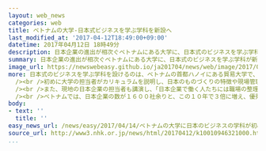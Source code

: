 ```yaml
---
layout: web_news
categories: web
title: ベトナムの大学-日本式ビジネスを学ぶ学科を新設へ
last_modified_at: '2017-04-12T18:49:00+09:00'
datetime: 2017年04月12日 18時49分
description: 日本企業の進出が相次ぐベトナムにある大学に、日本式のビジネスを学ぶ学科が新たに設けられることになり、現地の日本企業を支える人材の育成に期待が高まっています。
summary: 日本企業の進出が相次ぐベトナムにある大学に、日本式のビジネスを学ぶ学科が新たに設けられることになり、現地の日本企業を支える人材の育成に期待が高まっています。
image_url: https://newswebeasy.github.io/ja201704/news/web/image/2017/04/14/k10010946321000.jpg
more: 日本式のビジネスを学ぶ学科を設けるのは、ベトナムの首都ハノイにある貿易大学で、１２日はことし９月からの授業を前に、記念のセミナーが開かれ、大学の関係者や現地の企業の担当者などおよそ１００人が出席しました。<br
  /><br />初めに大学の担当者がカリキュラムを説明し、日本のものづくりの特徴や現場管理の方法などについて年間の授業時間の半分近くを充てて学ぶとともに、現地の日本企業と連携して１年生から研修を行いたいと述べました。<br
  /><br />また、現地の日本企業の担当者も講演し、「日本企業で働く人たちには職場の整理、整頓をすることや報告や連絡といった基本的なことをきちんと理解してもらいたい」と注文をつけました。<br
  /><br />ベトナムでは、日本企業の数が１６００社余りと、この１０年で３倍に増え、優秀な人材の確保が課題になっています。<br />ベトナムの大学が、日本式のビジネスを集中的に学ぶ学科を設けるのは初めてで、日本企業を支える人材の育成に期待が高まっています。
body:
- text: ''
  title: ''
easy_news_url: /news/easy/2017/04/14/ベトナムの大学に日本のビジネスの学科が初めてできる/
source_url: http://www3.nhk.or.jp/news/html/20170412/k10010946321000.html
...
```

